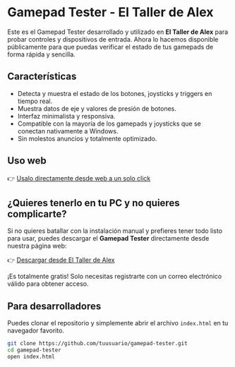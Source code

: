 # Gamepad Tester - El Taller de Alex

Este es el Gamepad Tester desarrollado y utilizado en **El Taller de Alex** para probar controles y dispositivos de entrada. Ahora lo hacemos disponible públicamente para que puedas verificar el estado de tus gamepads de forma rápida y sencilla.

## Características

- Detecta y muestra el estado de los botones, joysticks y triggers en tiempo real.
- Muestra datos de eje y valores de presión de botones.
- Interfaz minimalista y responsiva.
- Compatible con la mayoría de los gamepads y joysticks que se conectan nativamente a Windows.
- Sin molestos anuncios y totalmente optimizado.


## Uso web

👉 [Usalo directamente desde web a un solo click](https://alejandro7896.github.io/gamepad-tester/)



## ¿Quieres tenerlo en tu PC y no quieres complicarte?

Si no quieres batallar con la instalación manual y prefieres tener todo listo para usar, puedes descargar el **Gamepad Tester** directamente desde nuestra página web:

👉 [Descargar desde El Taller de Alex](https://www.eltallerdealex.com.mx/gamepad_tester)

¡Es totalmente gratis! Solo necesitas registrarte con un correo electrónico válido para obtener acceso.




## Para desarrolladores

Puedes clonar el repositorio y simplemente abrir el archivo `index.html` en tu navegador favorito.

```bash
git clone https://github.com/tuusuario/gamepad-tester.git
cd gamepad-tester
open index.html
```
